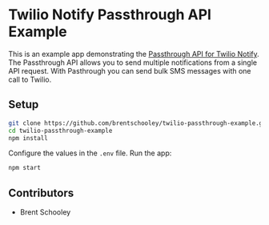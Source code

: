 # Twilio Notify Passthrough API Example

This is an example app demonstrating the [Passthrough API for Twilio Notify](https://www.twilio.com/blog/2017/08/bulk-sms-with-one-api-request.html). The Passthrough API allows you to send multiple notifications from a single API request. With Pasthrough you can send bulk SMS messages with one call to Twilio.

## Setup


```bash
git clone https://github.com/brentschooley/twilio-passthrough-example.git
cd twilio-passthrough-example
npm install
```

Configure the values in the `.env` file. Run the app:

```bash
npm start
```

## Contributors
- Brent Schooley
